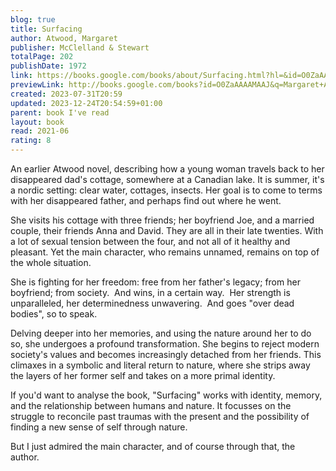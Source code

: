 ```yaml
---  
blog: true  
title: Surfacing  
author: Atwood, Margaret  
publisher: McClelland & Stewart  
totalPage: 202  
publishDate: 1972  
link: https://books.google.com/books/about/Surfacing.html?hl=&id=O0ZaAAAAMAAJ  
previewLink: http://books.google.com/books?id=O0ZaAAAAMAAJ&q=Margaret+Atwood,+Surfacing&dq=Margaret+Atwood,+Surfacing&hl=&as_pt=BOOKS&cd=1&source=gbs_api  
created: 2023-07-31T20:59  
updated: 2023-12-24T20:54:59+01:00  
parent: book I've read  
layout: book  
read: 2021-06  
rating: 8  
---  
```

  
An earlier Atwood novel, describing how a young woman travels back to her disappeared dad's cottage, somewhere at a Canadian lake.  It is summer, it's a nordic setting: clear water, cottages, insects.  Her goal is to come to terms with her disappeared father, and perhaps find out where he went.  
  
She visits his cottage with three friends; her boyfriend Joe, and a married couple, their friends Anna and David.  They are all in their late twenties. With a lot of sexual tension between the four, and not all of it healthy and pleasant. Yet the main character, who remains unnamed, remains on top of the whole situation.  
  
She is fighting for her freedom: free from her father's legacy; from her boyfriend; from society.  And wins, in a certain way.  Her strength is unparalleled, her determinedness unwavering.  And goes "over dead bodies", so to speak.    
  
 Delving deeper into her memories, and using the nature around her to do so, she undergoes a profound transformation. She begins to reject modern society's values and becomes increasingly detached from her friends. This climaxes in a symbolic and literal return to nature, where she strips away the layers of her former self and takes on a more primal identity.  
  
If you'd want to analyse the book, "Surfacing" works with identity, memory, and the relationship between humans and nature. It focusses on the struggle to reconcile past traumas with the present and the possibility of finding a new sense of self through nature.  
  
But I just admired the main character, and of course through that, the author.